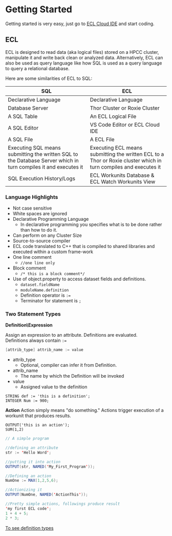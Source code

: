 # Getting Started

Getting started is very easy, just go to [ECL Cloud IDE](https://ide.hpccsystems.com/auth/login) and start coding.

## ECL

ECL is designed to read data (aka logical files) stored on a HPCC cluster, manipulate it and write back clean or analyzed data. Alternatively, ECL can also be used as query language like how SQL is used as a query language to query a relational database. 

Here are some similarities of ECL to SQL:

| SQL | ECL |
| --------- | ---------- |
| Declarative Language  | Declarative Language |
| Database Server | Thor Cluster or Roxie Cluster |
| A SQL Table  | An ECL Logical File  |
| A SQL Editor | VS Code Editor or ECL Cloud IDE |
| A SQL File   | A ECL File |
| Executing SQL means submitting the written SQL to the Database Server which in turn compiles it and executes it| Executing ECL means submitting the written ECL to a Thor or Roxie cluster which in turn compiles and executes it |
| SQL Execution History/Logs | ECL Workunits Database & ECL Watch Workunits View|

### Language Highlights 

- Not case sensitive
- White spaces are ignored
- Declarative Programming Language
  - In declarative programming you specifies what is to be done rather than how to do it.
- Can perform on any Cluster Size
- Source-to-source compiler
- ECL code translated to C++ that is compiled to shared libraries and executed within a custom frame-work
- One line comment
  - `//one line only`
- Block comment
  - `/* this is a block comment*/`
- Use of object.property to access dataset fields and definitions.
  - `dataset.fieldName`
  - `moduleName.definition`
  - Definition operator is `:=`
  - Terminator for statement is `;`

### Two Statement Types

**Definition\Expression**

Assign an expression to an attribute. Definitions are evaluated.\
Definitions always contain `:=`

```java
[attrib_type] attrib_name := value
```

- attrib_type
  - Optional, compiler can infer it from Definition.
- attrib_name
  - The name by which the Definition will be invoked
- value
  - Assigned value to the definition

`STRING def := 'this is a definition';`\
`INTEGER Num := 900;`

**Action**
Action simply means "do something." Actions trigger execution of a workunit that produces
results.

`OUTPUT('this is an action');`\
`SUM(1,2)`

```java
// A simple program

//defining an attribute
str := 'Hello Word';

//putting it into action
OUTPUT(str, NAMED('My_First_Program'));

//Defining an action
NumOne := MAX(1,2,5,6);

//Actionizing it
OUTPUT(NumOne, NAMED('ActionThis'));

//Pretty simple actions, followings produce result
'my first ECL code';
1 + 4 + 5;
2 * 3;

```

[To see definition types](./definitionTypes.md)

